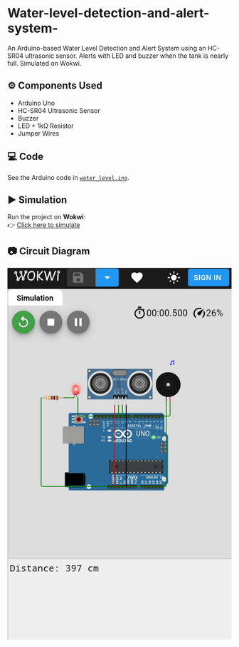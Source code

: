 # Water-level-detection-and-alert-system-
An Arduino-based Water Level Detection and Alert System using an HC-SR04 ultrasonic sensor. Alerts with LED and buzzer when the tank is nearly full. Simulated on Wokwi.
## ⚙️ Components Used
- Arduino Uno  
- HC-SR04 Ultrasonic Sensor  
- Buzzer  
- LED + 1kΩ Resistor  
- Jumper Wires  
## 💻 Code
See the Arduino code in [`water_level.ino`](water_level_detection_and_alert_system.ino).

## ▶️ Simulation
Run the project on **Wokwi**:  
👉 [Click here to simulate](https://wokwi.com/projects/441423467596955649)  

## 📷 Circuit Diagram
![Circuit Diagram](IMG_20250907_162901.jpg)

